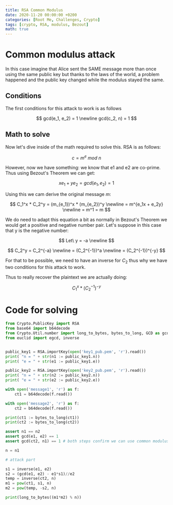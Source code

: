 ```yaml
---
title: RSA Common Modulus
date: 2020-11-20 00:00:00 +0200
categories: [Root Me, Challenges, Crypto]
tags: [crypto, RSA, modulus, Bezout]
math: true
---
```


# Common modulus attack

In this case imagine that Alice sent the SAME message more than once using the same public key but thanks to the laws of the world, a problem happened and the public key changed while the modulus stayed the same.

## Conditions

The first conditions for this attack to work is as follows

$$
gcd(e_1, e_2) = 1
\newline
gcd(c_2, n) = 1
$$

## Math to solve

Now let's dive inside of the math required to solve this. RSA is as follows:

$$c = m^e\ mod\ n$$

However, now we have something: we know that e1 and e2 are co-prime. Thus using Bezout's Theorem we can get:

$$xe_1 + ye_2 = gcd(e_1, e_2) = 1$$

Using this we cam derive the original message $m$:

$$
C_1^x * C_2^y = (m_{e_1})^x * (m_{e_2})^y
\newline
 = m^{e_1x + e_2y}
\newline
 = m^1 = m
$$

We do need to adapt this equation a bit as normally in Bezout's Theorem we would get a positive and negative number pair. Let's suppose in this case that y is the negative number:

$$
Let\ y = -a
\newline
$$

$$
C_2^y = C_2^{-a}
\newline
 = (C_2^{-1})^a
\newline
 = (C_2^{-1})^{-y}
$$

For that to be possible, we need to have an inverse for $C_2$ thus why we have two conditions for this attack to work.

Thus to really recover the plaintext we are actually doing:

$$C_1^x * (C_2^{-1})^{-y}$$

# Code for solving

```python
from Crypto.PublicKey import RSA
from base64 import b64decode
from Crypto.Util.number import long_to_bytes, bytes_to_long, GCD as gcd, inverse
from euclid import egcd, inverse


public_key1 = RSA.importKey(open('key1_pub.pem', 'r').read())
print( "n = " + str(n1 := public_key1.n))
print( "e = " + str(e1 := public_key1.e))

public_key2 = RSA.importKey(open('key2_pub.pem', 'r').read())
print( "n = " + str(n2 := public_key2.n))
print( "e = " + str(e2 := public_key2.e))

with open('message1', 'r') as f:
    ct1 = b64decode(f.read())

with open('message2', 'r') as f:
    ct2 = b64decode(f.read())

print(ct1 := bytes_to_long(ct1))
print(ct2 := bytes_to_long(ct2))

assert n1 == n2
assert gcd(e1, e2) == 1
assert gcd(ct2, n1) == 1 # both steps confirm we can use common modulus attack

n = n1

# attack part

s1 = inverse(e1, e2)
s2 = (gcd(e1, e2) - e1*s1)//e2
temp = inverse(ct2, n)
m1 = pow(ct1, s1, n)
m2 = pow(temp, -s2, n)

print(long_to_bytes((m1*m2) % n))
```
